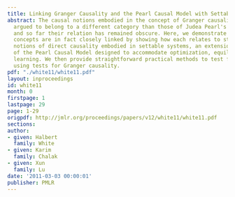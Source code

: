 ```yaml
---
title: Linking Granger Causality and the Pearl Causal Model with Settable Systems
abstract: The causal notions embodied in the concept of Granger causality have been
  argued to belong to a different category than those of Judea Pearl's Causal Model,
  and so far their relation has remained obscure. Here, we demonstrate that these
  concepts are in fact closely linked by showing how each relates to straightforward
  notions of direct causality embodied in settable systems, an extension and refinement
  of the Pearl Causal Model designed to accommodate optimization, equilibrium, and
  learning. We then provide straightforward practical methods to test for direct causality
  using tests for Granger causality.
pdf: "./white11/white11.pdf"
layout: inproceedings
id: white11
month: 0
firstpage: 1
lastpage: 29
page: 1-29
origpdf: http://jmlr.org/proceedings/papers/v12/white11/white11.pdf
sections: 
author:
- given: Halbert
  family: White
- given: Karim
  family: Chalak
- given: Xun
  family: Lu
date: '2011-03-03 00:00:01'
publisher: PMLR
---
```

